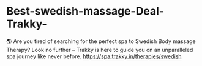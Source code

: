 # Best-swedish-massage-Deal-Trakky-
🌎 Are you tired of searching for the perfect spa to Swedish Body massage Therapy? Look no further – Trakky is here to guide you on an unparalleled spa journey like never before. https://spa.trakky.in/therapies/swedish 
